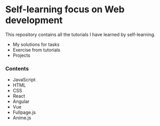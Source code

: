 # Self-learning focus on Web development

This repository contains all the tutorials I have learned by self-learning.

- My solutions for tasks
- Exercise from tutorials
- Projects

### Contents
- JavaScript
- HTML
- CSS
- React
- Angular
- Vue
- Fullpage.js
- Anime.js

